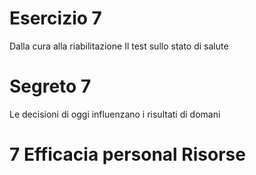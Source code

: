 # Esercizio 7 
Dalla cura alla riabilitazione Il test sullo stato di salute


# Segreto 7

Le decisioni di oggi influenzano i risultati di domani


# 7 Efficacia personal Risorse 



<!--stackedit_data:
eyJoaXN0b3J5IjpbLTEzNTE2NTY4NzgsLTE2ODE5NDg1NThdfQ
==
-->